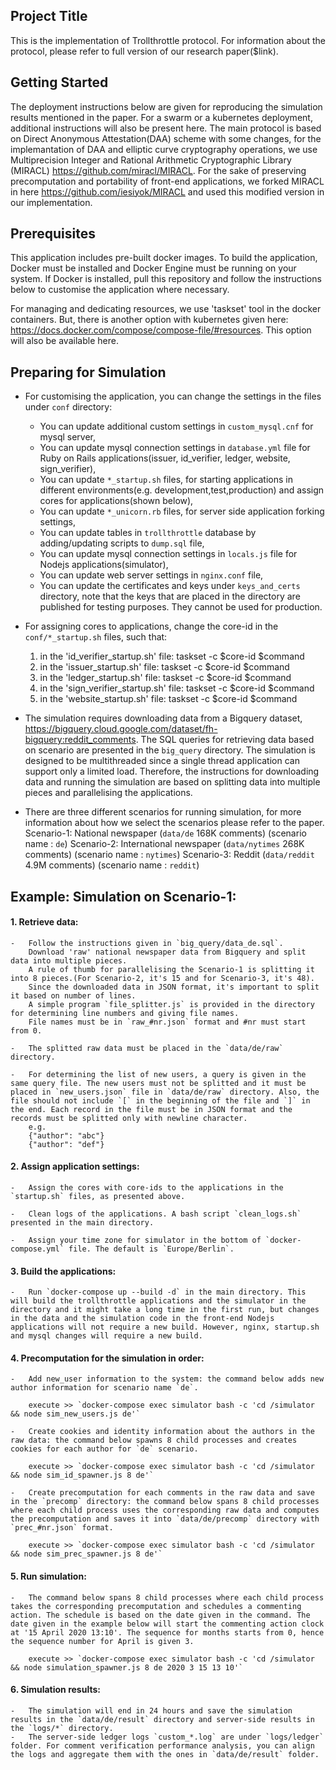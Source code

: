 <h2>Project Title</h2>

This is the implementation of Trollthrottle protocol. For information about the protocol, please refer to full version of our research paper($link).

<h2>Getting Started</h2>

The deployment instructions below are given for reproducing the simulation results mentioned in the paper. For a swarm or a kubernetes deployment, additional instructions will also be present here.
The main protocol is based on Direct Anonymous Attestation(DAA) scheme with some changes, for the implemantation of DAA and elliptic curve cryptography operations, we use  Multiprecision Integer and Rational Arithmetic Cryptographic Library (MIRACL) https://github.com/miracl/MIRACL. For the sake of preserving precomputation and portability of front-end applications, we forked MIRACL in here https://github.com/iesiyok/MIRACL and used this modified version in our implementation.

<h2>Prerequisites</h2>

This application includes pre-built docker images. To build the application, Docker must be installed and Docker Engine must be running on your system. If Docker is installed, pull this repository and follow the instructions below to customise the application where necessary.


For managing and dedicating resources, we use 'taskset' tool in the docker containers. But, there is another option with kubernetes given here: https://docs.docker.com/compose/compose-file/#resources. This option will also be available here.

<h2>Preparing for Simulation</h2>

*	For customising the application, you can change the settings in the files under `conf` directory:
	-	You can update additional custom settings in `custom_mysql.cnf` for mysql server,
	-	You can update mysql connection settings in `database.yml` file for Ruby on Rails applications(issuer, id_verifier, ledger, website, sign_verifier),
	-	You can update `*_startup.sh` files, for starting applications in different environments(e.g. development,test,production) and assign cores for applications(shown below),
	-	You can update `*_unicorn.rb` files, for server side application forking settings,
	-	You can update tables in `trollthrottle` database by adding/updating scripts to `dump.sql` file,
	-	You can update mysql connection settings in `locals.js` file for Nodejs applications(simulator),
	-	You can update web server settings in `nginx.conf` file,
	-	You can update the certificates and keys under `keys_and_certs` directory, note that the keys that are placed in the directory are published for testing purposes. They cannot be used for production. 

*	For assigning cores to applications, change the core-id in the `conf/*_startup.sh` files,
such that:
	1.	in the 'id_verifier_startup.sh' file:
		taskset -c $core-id $command
	2.	in the 'issuer_startup.sh' file:
		taskset -c $core-id $command
	3.	in the 'ledger_startup.sh' file:
		taskset -c $core-id $command
	4.	in the 'sign_verifier_startup.sh' file:
		taskset -c $core-id $command
	5.	in the 'website_startup.sh' file:
		taskset -c $core-id $command

*	The simulation requires downloading data from a Bigquery dataset, https://bigquery.cloud.google.com/dataset/fh-bigquery:reddit_comments.
	The SQL queries for retrieving data based on scenario are presented in the `big_query` directory. The simulation is designed to be multithreaded since a single thread application can support only a limited load.
	Therefore, the instructions for downloading data and running the simulation are based on splitting data into multiple pieces and parallelising the applications. 

*	There are three different scenarios for running simulation, for more information about how we select the scenarios please refer to the paper.
	Scenario-1: National newspaper (`data/de` 168K comments) (scenario name : `de`)
	Scenario-2: International newspaper (`data/nytimes` 268K comments) (scenario name : `nytimes`)
	Scenario-3: Reddit (`data/reddit` 4.9M comments) (scenario name : `reddit`)

<h2>	Example: Simulation on Scenario-1:</h2>

<h4>	1.	Retrieve data:</h4>

	-	Follow the instructions given in `big_query/data_de.sql`. 
		Download 'raw' national newspaper data from Bigquery and split data into multiple pieces.
		A rule of thumb for parallelising the Scenario-1 is splitting it into 8 pieces.(For Scenario-2, it's 15 and for Scenario-3, it's 48).
		Since the downloaded data in JSON format, it's important to split it based on number of lines.
		A simple program `file_splitter.js` is provided in the directory for determining line numbers and giving file names.
		File names must be in `raw_#nr.json` format and #nr must start from 0.

	-	The splitted raw data must be placed in the `data/de/raw` directory.

	-	For determining the list of new users, a query is given in the same query file. The new users must not be splitted and it must be placed in `new_users.json` file in `data/de/raw` directory. Also, the file should not include `[` in the beginning of the file and `]` in the end. Each record in the file must be in JSON format and the records must be splitted only with newline character. 
		e.g. 
		{"author": "abc"}
		{"author": "def"}


<h4>	2.	Assign application settings:</h4>
	
	-	Assign the cores with core-ids to the applications in the `startup.sh` files, as presented above.

	-	Clean logs of the applications. A bash script `clean_logs.sh` presented in the main directory.

	-	Assign your time zone for simulator in the bottom of `docker-compose.yml` file. The default is `Europe/Berlin`.

<h4>	3.	Build the applications:</h4>

	-	Run `docker-compose up --build -d` in the main directory. This will build the trollthrottle applications and the simulator in the directory and it might take a long time in the first run, but changes in the data and the simulation code in the front-end Nodejs applications will not require a new build. However, nginx, startup.sh and mysql changes will require a new build. 

<h4>	4.	Precomputation for the simulation in order:</h4>

	-	Add new_user information to the system: the command below adds new author information for scenario name `de`.

		execute >> `docker-compose exec simulator bash -c 'cd /simulator && node sim_new_users.js de'`

	-	Create cookies and identity information about the authors in the raw data: the command below spawns 8 child processes and creates cookies for each author for `de` scenario.

		execute >> `docker-compose exec simulator bash -c 'cd /simulator && node sim_id_spawner.js 8 de'`

	-	Create precomputation for each comments in the raw data and save in the `precomp` directory: the command below spans 8 child processes where each child process uses the corresponding raw data and computes the precomputation and saves it into `data/de/precomp` directory with `prec_#nr.json` format.

		execute >> `docker-compose exec simulator bash -c 'cd /simulator && node sim_prec_spawner.js 8 de'`

<h4>	5.	Run simulation:</h4>

	-	The command below spans 8 child processes where each child process takes the corresponding precomputation and schedules a commenting action. The schedule is based on the date given in the command. The date given in the example below will start the commenting action clock at '15 April 2020 13:10'. The sequence for months starts from 0, hence the sequence number for April is given 3. 

		execute >> `docker-compose exec simulator bash -c 'cd /simulator && node simulation_spawner.js 8 de 2020 3 15 13 10'`

<h4>	6.	Simulation results:</h4>

	-	The simulation will end in 24 hours and save the simulation results in the `data/de/result` directory and server-side results in the `logs/*` directory.
	-	The server-side ledger logs `custom_*.log` are under `logs/ledger` folder. For comment verification performance analysis, you can align the logs and aggregate them with the ones in `data/de/result` folder.
 


